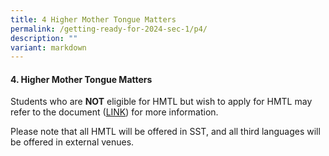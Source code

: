 ```yaml
---
title: 4 Higher Mother Tongue Matters
permalink: /getting-ready-for-2024-sec-1/p4/
description: ""
variant: markdown
---
```

#### 4. Higher Mother Tongue Matters

  

Students who are **NOT** eligible for HMTL but wish to apply for HMTL may refer to the document ([LINK](https://drive.google.com/file/d/15Y9KZurB2DFFUcK15vOscMxRhmR--UpP/view?usp=drive_link)) for more information.

Please note that all HMTL will be offered in SST, and all third languages will be offered in external venues.